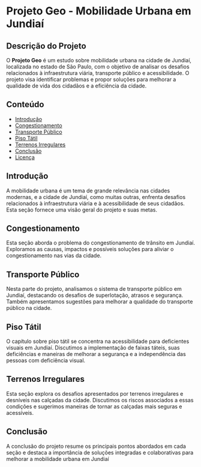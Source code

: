 # Projeto Geo - Mobilidade Urbana em Jundiaí

## Descrição do Projeto

O **Projeto Geo** é um estudo sobre mobilidade urbana na cidade de Jundiaí, localizada no estado de São Paulo, com o objetivo de analisar os desafios relacionados à infraestrutura viária, transporte público e acessibilidade. O projeto visa identificar problemas e propor soluções para melhorar a qualidade de vida dos cidadãos e a eficiência da cidade.

## Conteúdo

- [Introdução](#introdução)
- [Congestionamento](#congestionamento)
- [Transporte Público](#transporte-público)
- [Piso Tátil](#piso-tátil)
- [Terrenos Irregulares](#terrenos-irregulares)
- [Conclusão](#conclusão)
- [Licença](#licença)

## Introdução

A mobilidade urbana é um tema de grande relevância nas cidades modernas, e a cidade de Jundiaí, como muitas outras, enfrenta desafios relacionados à infraestrutura viária e à acessibilidade de seus cidadãos. Esta seção fornece uma visão geral do projeto e suas metas.

## Congestionamento

Esta seção aborda o problema do congestionamento de trânsito em Jundiaí. Exploramos as causas, impactos e possíveis soluções para aliviar o congestionamento nas vias da cidade.

## Transporte Público

Nesta parte do projeto, analisamos o sistema de transporte público em Jundiaí, destacando os desafios de superlotação, atrasos e segurança. Também apresentamos sugestões para melhorar a qualidade do transporte público na cidade.

## Piso Tátil

O capítulo sobre piso tátil se concentra na acessibilidade para deficientes visuais em Jundiaí. Discutimos a implementação de faixas táteis, suas deficiências e maneiras de melhorar a segurança e a independência das pessoas com deficiência visual.

## Terrenos Irregulares

Esta seção explora os desafios apresentados por terrenos irregulares e desníveis nas calçadas da cidade. Discutimos os riscos associados a essas condições e sugerimos maneiras de tornar as calçadas mais seguras e acessíveis.

## Conclusão

A conclusão do projeto resume os principais pontos abordados em cada seção e destaca a importância de soluções integradas e colaborativas para melhorar a mobilidade urbana em Jundiaí

